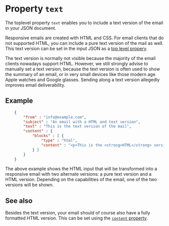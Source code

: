 # Property `text`

The toplevel property `text` enables you to include a text version of the email in your JSON document. 

Responsive emails are created with HTML and CSS. For email clients that
do not supported HTML, you can include a pure text version of the mail
as well. This text version can be set in the input JSON as a [top level propery](/support/json/top-level-properties).

The text version is normally not 
visible because the majority of the email clients nowadays support HTML. 
However, we still strongly advise to manually set a text version, because 
the text version is often used to show the summary of an email, or in very 
small devices like those modern age Apple watches and Google glasses. 
Sending along a text version allegedly improves email deliverability.

## Example
````json
    {
        "from" : "info@example.com",
        "subject" : "An email with a HTML and text version",
        "text" : "This is the text version of the mail",
        "content" : {
            "blocks" : [ {
                "type" : "html",
                "content" : "<p>This is the <strong>HTML</strong> version of the mail</p>"
            } ]
        }
    }
````

The above example shows the HTML input that will be transformed into a
responsive email with two alternate versions: a pure text version and a HTML
version. Depending on the capabilities of the email, one of the two
versions will be shown.


## See also

Besides the text version, your email should of course also have a fully 
formatted HTML version. This can be set using the 
<a href="/support/json/property-content"><code>content</code> property</a>.
